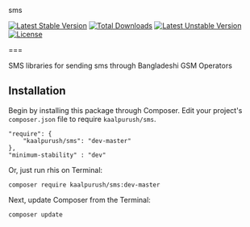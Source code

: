 sms

[![Latest Stable Version](https://poser.pugx.org/kaalpurush/sms/v/stable.png)](https://packagist.org/packages/kaalpurush/sms) [![Total Downloads](https://poser.pugx.org/kaalpurush/sms/downloads.png)](https://packagist.org/packages/kaalpurush/sms) [![Latest Unstable Version](https://poser.pugx.org/kaalpurush/sms/v/unstable.png)](https://packagist.org/packages/kaalpurush/sms) [![License](https://poser.pugx.org/kaalpurush/sms/license.png)](https://packagist.org/packages/kaalpurush/sms)

===

SMS libraries for sending sms through Bangladeshi GSM Operators

## Installation

Begin by installing this package through Composer. Edit your project's `composer.json` file to require `kaalpurush/sms`.

	"require": {
		"kaalpurush/sms": "dev-master"
	},
	"minimum-stability" : "dev"
	
Or, just run rhis on Terminal:

    composer require kaalpurush/sms:dev-master

Next, update Composer from the Terminal:

    composer update
